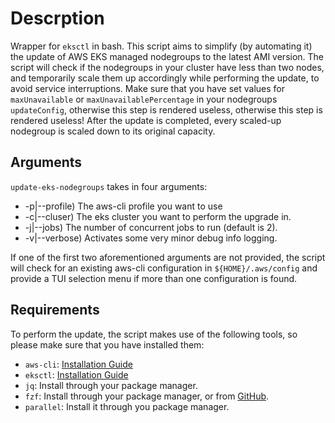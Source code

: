 # Descrption

Wrapper for `eksctl` in bash.
This script aims to simplify (by automating it) the update of AWS EKS managed nodegroups to the latest AMI version.
The script will check if the nodegroups in your cluster have less than two nodes, and temporarily scale them up accordingly while performing the update,
to avoid service interruptions. Make sure that you have set values for `maxUnavailable` or `maxUnavailablePercentage` in your nodegroups `updateConfig`,
otherwise this step is rendered useless, otherwise this step is rendered useless!
After the update is completed, every scaled-up nodegroup is scaled down to its original capacity.

## Arguments

`update-eks-nodegroups` takes in four arguments:

- -p|--profile) The aws-cli profile you want to use
- -c|--cluser) The eks cluster you want to perform the upgrade in.
- -j|--jobs) The number of concurrent jobs to run (default is 2).
- -v|--verbose) Activates some very minor debug info logging.

If one of the first two aforementioned arguments are not provided, the script will check for an existing aws-cli configuration
in `${HOME}/.aws/config` and provide a TUI selection menu if more than one configuration is found.

## Requirements

To perform the update, the script makes use of the following tools, so please make sure that you have installed them:

- `aws-cli`: [Installation Guide](https://docs.aws.amazon.com/cli/latest/userguide/getting-started-install.html)
- `eksctl`: [Installation Guide](https://docs.aws.amazon.com/eks/latest/userguide/eksctl.html)
- `jq`: Install through your package manager.
- `fzf`: Install through your package manager, or from [GitHub](https://github.com/junegunn/fzf).
- `parallel`: Install it through you package manager.

